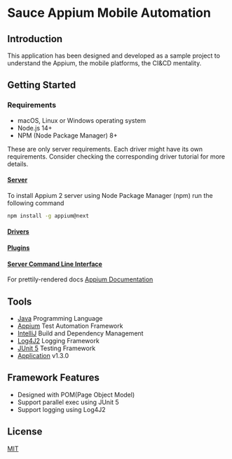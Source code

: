 # Sauce Appium Mobile Automation

## Introduction
This application has been designed and developed as a sample project to understand the Appium, the mobile platforms, the CI&CD mentality.

## Getting Started
### Requirements
- macOS, Linux or Windows operating system
- Node.js 14+
- NPM (Node Package Manager) 8+

These are only server requirements. Each driver might have its own requirements. Consider checking the corresponding driver tutorial for more details.

#### [Server](https://github.com/appium/appium#server)
To install Appium 2 server using Node Package Manager (npm) run the following command
```bash
npm install -g appium@next
```
#### [Drivers](https://github.com/appium/appium#drivers)
#### [Plugins](https://github.com/appium/appium#plugins)
#### [Server Command Line Interface](https://github.com/appium/appium#server-command-line-interface)

For prettily-rendered docs [Appium Documentation](https://appium.io/docs/en/about-appium/getting-started)

## Tools
- [Java](https://www.java.com) Programming Language
- [Appium](https://appium.io/) Test Automation Framework
- [IntelliJ](https://www.jetbrains.com/help/idea/work-with-gradle-projects.html#delegate_build_gradle) Build and Dependency Management
- [Log4J2](https://logging.apache.org/log4j/2.x/) Logging Framework
- [JUnit 5](https://junit.org/junit5/) Testing Framework
- [Application](https://github.com/saucelabs/my-demo-app-rn) v1.3.0

## Framework Features
- Designed with POM(Page Object Model)
- Support parallel exec using JUnit 5
- Support logging using Log4J2

## License
[MIT](https://choosealicense.com/licenses/mit/)